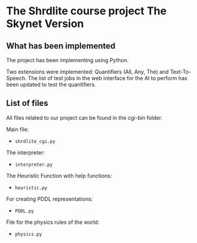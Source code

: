 The Shrdlite course project
The Skynet Version
============================

What has been implemented
------------------------------------------------

The project has been implementing using Python.

Two extensions were implemented: Quantifiers (All, Any, The) and Text-To-Speech.
The list of test jobs in the web interface for the AI to perform has been updated to test the quantifiers.

List of files
--------------

All files related to our project can be found in the cgi-bin folder.

Main file:
- `shrdlite_cgi.py`

The interpreter:
- `interpreter.py`

The Heuristic Function with help functions:
- `heuristic.py`

For creating PDDL representations:
- `PDDL.py`

File for the physics rules of the world:
- `physics.py`